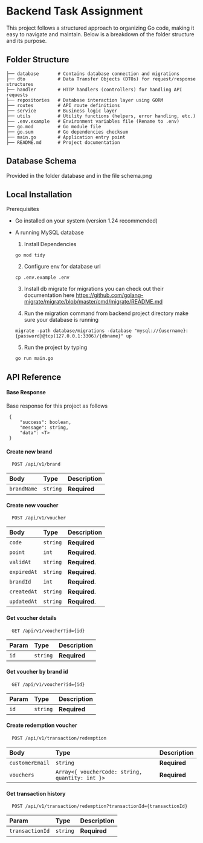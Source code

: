 
# Backend Task Assignment

This project follows a structured approach to organizing Go code, making it easy to navigate and maintain. Below is a breakdown of the folder structure and its purpose.

## Folder Structure

```
├── database       # Contains database connection and migrations
├── dto            # Data Transfer Objects (DTOs) for request/response structures
├── handler        # HTTP handlers (controllers) for handling API requests
├── repositories   # Database interaction layer using GORM
├── routes         # API route definitions
├── service        # Business logic layer
├── utils          # Utility functions (helpers, error handling, etc.)
├── .env.example   # Environment variables file (Rename to .env)
├── go.mod         # Go module file
├── go.sum         # Go dependencies checksum
├── main.go        # Application entry point
├── README.md      # Project documentation
```

## Database Schema
Provided in the folder database and in the file schema.png

## Local Installation
Prerequisites

- Go installed on your system (version 1.24 recommended)

- A running MySQL database
    
    1. Install Dependencies
    ```
    go mod tidy
    ```
    2. Configure env for database url
    ```
    cp .env.example .env
    ```
    3. Install db migrate for migrations you can check out their documentation here https://github.com/golang-migrate/migrate/blob/master/cmd/migrate/README.md
    
    4. Run the migration command from backend project directory make sure your database is running
    ```
    migrate -path database/migrations -database "mysql://{username}:{password}@tcp(127.0.0.1:3306)/{dbname}" up
    ```

    5. Run the project by typing
    ```
    go run main.go
    ```
## API Reference

#### Base Response
Base response for this project as follows

```
 {
     "success": boolean,
     "message": string,
     "data": <T>
 }
```

#### Create new brand

```http
  POST /api/v1/brand
```

| Body | Type     | Description                |
| :-------- | :------- | :------------------------- |
| `brandName` | `string` | **Required** |

#### Create new voucher

```http
  POST /api/v1/voucher
```

| Body | Type     | Description                       |
| :-------- | :------- | :-------------------------------- |
| `code`      | `string` | **Required** |
| `point`      | `int` | **Required**.  |
| `validAt`      | `string` | **Required**.  |
| `expiredAt`      | `string` | **Required**.  |
| `brandId`      | `int` | **Required**.  |
| `createdAt`      | `string` | **Required**.  |
| `updatedAt`      | `string` | **Required**.  |


#### Get voucher details

```http
  GET /api/v1/voucher?id={id}
```

| Param | Type     | Description                       |
| :-------- | :------- | :-------------------------------- |
| `id`      | `string` | **Required** |


#### Get voucher by brand id

```http
  GET /api/v1/voucher?id={id}
```

| Param | Type     | Description                       |
| :-------- | :------- | :-------------------------------- |
| `id`      | `string` | **Required** |

#### Create redemption voucher

```http
  POST /api/v1/transaction/redemption
```

| Body | Type     | Description                       |
| :-------- | :------- | :-------------------------------- |
| `customerEmail`      | `string` | **Required** |
| `vouchers`      | `Array<{ voucherCode: string, quantity: int }>` | **Required** |

#### Get transaction history

```http
  POST /api/v1/transaction/redemption?transactionId={transactionId}
```

| Param | Type     | Description                       |
| :-------- | :------- | :-------------------------------- |
| `transactionId`      | `string` | **Required** |

